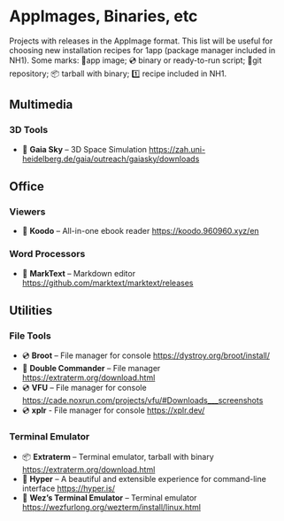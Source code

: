 # AppImages, Binaries, etc

Projects with releases in the AppImage format. This list will be useful for choosing new installation recipes for 1app (package manager included in NH1). Some marks: 📀app image; 💿 binary or ready-to-run script; 📡git repository; 📦 tarball with binary; 1️⃣ recipe included in NH1.

## Multimedia

### 3D Tools

* 📀 **Gaia Sky** – 3D Space Simulation https://zah.uni-heidelberg.de/gaia/outreach/gaiasky/downloads

## Office

### Viewers

* 📀 **Koodo** – All-in-one ebook reader https://koodo.960960.xyz/en

### Word Processors

* 📀 **MarkText** – Markdown editor https://github.com/marktext/marktext/releases

## Utilities

### File Tools

* 💿 **Broot** – File manager for console https://dystroy.org/broot/install/
* 📀 **Double Commander** – File manager https://extraterm.org/download.html
* 💿 **VFU** – File manager for console https://cade.noxrun.com/projects/vfu/#Downloads___screenshots
* 💿 **xplr** - File manager for console https://xplr.dev/

### Terminal Emulator

* 📦 **Extraterm** – Terminal emulator, tarball with binary https://extraterm.org/download.html
* 📀 **Hyper** – A beautiful and extensible experience for command-line interface https://hyper.is/
* 📀 **Wez’s Terminal Emulator** – Terminal emulator https://wezfurlong.org/wezterm/install/linux.html
